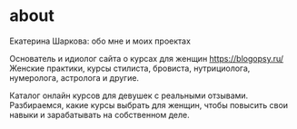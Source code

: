 # about
Екатерина Шаркова: обо мне и моих проектах

Основатель и идиолог сайта о курсах для женщин https://blogopsy.ru/
Женские практики, курсы стилиста, бровиста, нутрициолога, нумеролога, астролога и другие.

Каталог онлайн курсов для девушек с реальными отзывами. Разбираемся, какие курсы выбрать для женщин, чтобы повысить свои навыки и зарабатывать на собственном деле.
